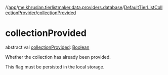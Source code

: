 //[app](../../../index.md)/[me.khruslan.tierlistmaker.data.providers.database](../index.md)/[DefaultTierListCollectionProvider](index.md)/[collectionProvided](collection-provided.md)

# collectionProvided

abstract val [collectionProvided](collection-provided.md): [Boolean](https://kotlinlang.org/api/latest/jvm/stdlib/kotlin/-boolean/index.html)

Whether the collection has already been provided.

This flag must be persisted in the local storage.

